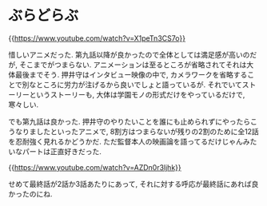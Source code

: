 # ぶらどらぶ

{{https://www.youtube.com/watch?v=X1peTn3CS7o}}

惜しいアニメだった.
第九話以降が良かったので全体としては満足感が高いのだが,
そこまでがつまらない.
アニメーションは至るところが省略されてそれは大体最後までそう.
押井守はインタビュー映像の中で, カメラワークを省略することで別なところに労力が注げるから良いでしょと語っているが.
それでいてストーリーというストーリーも, 大体は学園モノの形式だけをやっているだけで, 寒々しい.

でも第九話は良かった.
押井守のやりたいことを誰にも止められずにやったらこうなりましたといったアニメで,
8割方はつまらないが残りの2割のために全12話を忍耐強く見れるかどうかだ.
ただ監督本人の映画論を語ってるだけじゃんみたいなパートは正直好きだった.

{{https://www.youtube.com/watch?v=AZDn0r3ljhk}}

せめて最終話が2話か3話あたりにあって,
それに対する呼応が最終話にあれば良かったのにね.

